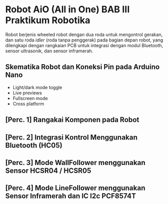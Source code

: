 
# Robot AiO (All in One) BAB III Praktikum Robotika

Robot berjenis wheeled robot dengan dua roda untuk mengontrol gerakan, dan satu roda *idler* (roda tanpa penggerak) pada bagian depan robot, yang dilengkapi dengan rangkaian PCB untuk integrasi dengan modul Bluetooth, sensor ultrasonik, dan sensor inframerah.

## Skematika Robot dan Koneksi Pin pada Arduino Nano

- Light/dark mode toggle
- Live previews
- Fullscreen mode
- Cross platform


## [Perc. 1] Rangakai Komponen pada Robot
## [Perc. 2] Integrasi Kontrol Menggunakan Bluetooth (HC05)
## [Perc. 3] Mode WallFollower menggunakan Sensor HCSR04 / HCSR05
## [Perc. 4] Mode LineFollower menggunakan Sensor Inframerah dan IC I2c PCF8574T
